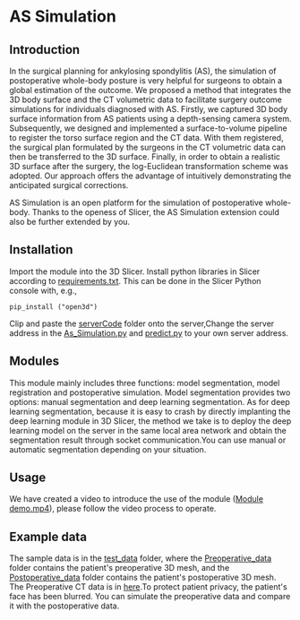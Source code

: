 # AS Simulation

## Introduction

In the surgical planning for ankylosing spondylitis (AS), the simulation of postoperative whole-body posture is very helpful for surgeons to obtain a global estimation of the outcome. We proposed a method that integrates the 3D body surface and the CT volumetric data to facilitate surgery outcome simulations for individuals diagnosed with AS. Firstly, we captured 3D body surface information from AS patients using a depth-sensing camera system. Subsequently, we designed and implemented a surface-to-volume pipeline to register the torso surface region and the CT data. With them registered, the surgical plan formulated by the surgeons in the CT volumetric data can then be transferred to the 3D surface. Finally, in order to obtain a realistic 3D surface after the surgery, the log-Euclidean transformation scheme was adopted. Our approach offers the advantage of intuitively demonstrating the anticipated surgical corrections.

AS Simulation is an open platform for the simulation of postoperative whole-body. Thanks to the openess of Slicer, the AS Simulation extension could also be further extended by you.

## Installation

Import the module into the 3D Slicer. Install python libraries in Slicer according to [requirements.txt](https://github.com/szdxhwz/AS-surgery-outcome-simulation/blob/main/requirements.txt).  This can be done in the Slicer Python console with, e.g.,
```
pip_install ("open3d")
```
Clip and paste the [serverCode](https://github.com/szdxhwz/AS-surgery-outcome-simulation/tree/main/serverCode) folder onto the server,Change the server address in the [As_Simulation.py](https://github.com/szdxhwz/AS-surgery-outcome-simulation/blob/main/As_Simulation/As_Simulation.py) and [predict.py](https://github.com/szdxhwz/AS-surgery-outcome-simulation/blob/main/serverCode/SubdivNet-master/predict.py) to your own server address.


## Modules
This module mainly includes three functions: model segmentation, model registration and postoperative simulation. Model segmentation provides two options: manual segmentation and deep learning segmentation. As for deep learning segmentation, because it is easy to crash by directly implanting the deep learning module in 3D Slicer, the method we take is to deploy the deep learning model on the server in the same local area network and obtain the segmentation result through socket communication.You can use manual or automatic segmentation depending on your situation.

## Usage

We have created a video to introduce the use of the module ([Module demo.mp4](https://www.youtube.com/watch?v=03WNj2pbsAs)), please follow the video process to operate.


## Example data
The sample data is in the [test_data](https://github.com/szdxhwz/AS-surgery-outcome-simulation/tree/main/test_data) folder, where the [Preoperative_data](https://github.com/szdxhwz/AS-surgery-outcome-simulation/tree/main/test_data/Preoperative_data) folder contains the patient's preoperative 3D mesh, and the [Postoperative_data](https://github.com/szdxhwz/AS-surgery-outcome-simulation/tree/main/test_data/Preoperative_data) folder contains the patient's postoperative 3D mesh. The Preoperative CT data is in [here](https://drive.google.com/file/d/1EFmzJlFl8DR4SG3KAqznszYpTDYIwsHr/view?usp=sharing).To protect patient privacy, the patient's face has been blurred. You can simulate the preoperative data and compare it with the postoperative data.

